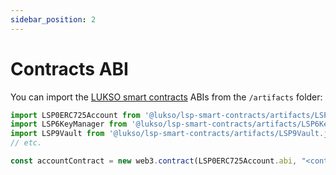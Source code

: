 ```yaml
---
sidebar_position: 2
---
```


# Contracts ABI

You can import the [LUKSO smart contracts](../../../contracts/introduction.md) ABIs from the `/artifacts` folder:

<!-- prettier-ignore-start -->

```javascript
import LSP0ERC725Account from '@lukso/lsp-smart-contracts/artifacts/LSP0ERC725Account.json';
import LSP6KeyManager from '@lukso/lsp-smart-contracts/artifacts/LSP6KeyManager.json';
import LSP9Vault from '@lukso/lsp-smart-contracts/artifacts/LSP9Vault.json';
// etc.

const accountContract = new web3.contract(LSP0ERC725Account.abi, "<contract-address>")
```

<!-- prettier-ignore-end -->
